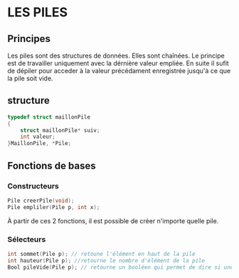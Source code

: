 # LES PILES

## Principes

Les piles sont des structures de données.
Elles sont chaînées.
Le principe est de travailler uniquement avec la dérnière valeur empliée. En suite il sufit de dépiler pour acceder à la valeur précédament enregistrée jusqu'à ce que la pile soit vide.

## structure

```C
typedef struct maillonPile
{
	struct maillonPile* suiv;
	int valeur;
}MaillonPile, *Pile;
```

## Fonctions de bases

### Constructeurs

```C
Pile creerPile(void);
Pile empliler(Pile p, int x);
```
À partir de ces 2 fonctions, il est possible de créer n'importe quelle pile.

### Sélecteurs

```C
int sommet(Pile p); // retoune l'élément en haut de la pile
int hauteur(Pile p); //retourne le nombre d'élément de la pile
Bool pileVide(Pile p); // retourne un booléen qui permet de dire si une pile contient des élements
```
